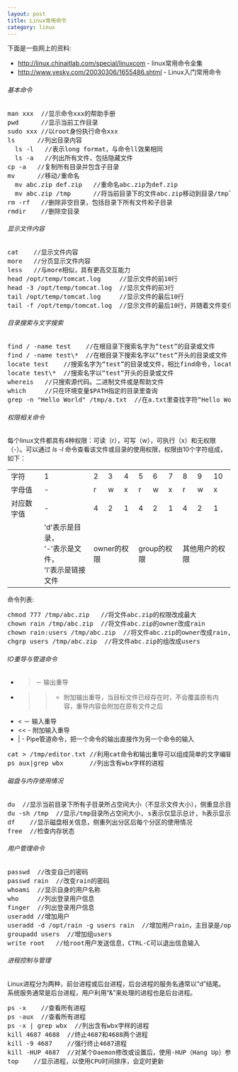 ```yaml
---
layout: post
title: Linux常用命令
category: linux
---
```


下面是一些网上的资料: 

* <http://linux.chinaitlab.com/special/linuxcom> - linux常用命令全集
* <http://www.yesky.com/20030306/1655486.shtml> - Linux入门常用命令

###### 基本命令

<pre class="prettyprint">
man xxx  //显示命令xxx的帮助手册
pwd      //显示当前工作目录 
sudo xxx //以root身份执行命令xxx
ls      //列出目录内容
  ls -l   //表示long format，与命令ll效果相同
  ls -a   //列出所有文件，包括隐藏文件
cp -a   //复制所有目录并包含子目录
mv      //移动/重命名
  mv abc.zip def.zip   //重命名abc.zip为def.zip
  mv abc.zip /tmp      //将当前目录下的文件abc.zip移动到目录/tmp下
rm -rf   //删除非空目录，包括目录下所有文件和子目录
rmdir    //删除空目录
</pre>

###### 显示文件内容

<pre class="prettyprint">
cat    //显示文件内容
more   //分页显示文件内容
less   //与more相似，具有更高交互能力
head /opt/temp/tomcat.log     //显示文件的前10行
head -3 /opt/temp/tomcat.log  //显示文件的前3行
tail /opt/temp/tomcat.log     //显示文件的最后10行
tail -f /opt/temp/tomcat.log  //显示文件的最后10行，并随着文件变化及时更新，这个命令通常用于监控日志文件
</pre>

###### 目录搜索与文字搜索

<pre class="prettyprint">
find / -name test    //在根目录下搜索名字为“test”的目录或文件
find / -name test\*  //在根目录下搜索名字以“test”开头的目录或文件
locate test    //搜索名字为“test”的目录或文件，相比find命令，locate是基于数据库查询，查询更快，但可能不是实时的数据
locate test\*  //搜索名字以“test”开头的目录或文件
whereis   //只搜索源代码。二进制文件或是帮助文件
which     //只在环境变量$PATH指定的目录里查询
grep -n "Hello World" /tmp/a.txt  //在a.txt里查找字符“Hello World”并显示行号
</pre>

###### 权限相关命令

每个linux文件都具有4种权限：可读（r），可写（w），可执行（x）和无权限（-）。可以通过 *ls -l* 命令查看该文件或目录的使用权限，权限由10个字符组成，如下： 

<table class="ink-table ink-bordered">
  <tbody>
    <tr><td>字符</td><td>1</td><td>2</td><td>3</td><td>4</td><td>5</td><td>6</td><td>7</td><td>8</td><td>9</td><td>10</td></tr>
    <tr><td>字母值</td><td>-</td><td>r</td><td>w</td><td>x</td><td>r</td><td>w</td><td>x</td><td>r</td><td>w</td><td>x</td></tr>
    <tr><td>对应数字值</td><td>-</td><td>4</td><td>2</td><td>1</td><td>4</td><td>2</td><td>1</td><td>4</td><td>2</td><td>1</td></tr>
    <tr><td> </td><td>'d'表示是目录，<br> '-'表示是文件，<br> 'l'表示是链接文件 </td><td colspan="3">owner的权限 </td><td colspan="3">group的权限 </td><td colspan="3">其他用户的权限</td></tr>
  </tbody>
</table>

命令列表:

<pre class="prettyprint">
chmod 777 /tmp/abc.zip   //将文件abc.zip的权限改成最大 
chown rain /tmp/abc.zip  //将文件abc.zip的owner改成rain
chown rain:users /tmp/abc.zip  //将文件abc.zip的owner改成rain,组改成users 
chgrp users /tmp/abc.zip  //将文件abc.zip的组改成users
</pre>

###### IO重导与管道命令

* > － 输出重导
* >> - 附加输出重导，当目标文件已经存在时，不会覆盖原有内容，重导内容会附加在原有文件之后
* &lt; － 输入重导
* &lt;&lt; - 附加输入重导
* | - Pipe管道命令，把一个命令的输出直接作为另一个命令的输入

<pre class="prettyprint">
cat > /tmp/editor.txt //利用cat命令和输出重导可以组成简单的文字编辑器，CTRL-C 可以结束输入
ps aux|grep wbx       //列出含有wbx字样的进程
</pre>

###### 磁盘与内存使用情况

<pre class="prettyprint">
du  //显示当前目录下所有子目录所占空间大小（不显示文件大小），侧重显示目录树下某个目录的大小
du -sh /tmp  //显示/tmp目录所占空间大小, s表示仅显示总计, h表示显示大小时使用单位K,M,G
df    //显示磁盘相关信息，侧重列出分区后每个分区的使用情况
free  //检查内存状态
</pre>

###### 用户管理命令

<pre class="prettyprint">
passwd  //改变自己的密码
passwd rain  //改变rain的密码
whoami  //显示自身的用户名称
who     //列出登录用户信息
finger  //列出登录用户信息
useradd //增加用户
useradd -d /opt/rain -g users rain  //增加用户rain，主目录是/opt/rain，属于组users
groupadd users  //增加组users
write root   //给root用户发送信息，CTRL-C可以退出信息输入
</pre>

###### 进程控制与管理

Linux进程分为两种，前台进程或后台进程，后台进程的服务名通常以“d”结尾。系统服务通常是后台进程，用户利用“&amp;”来处理的进程也是后台进程。 

<pre class="prettyprint">
ps -x    //查看所有进程
ps -aux  //查看所有进程
ps -x | grep wbx  //列出含有wbx字样的进程
kill 4687 4688  //终止4687和4688两个进程
kill -9 4687    //强行终止4687进程
kill -HUP 4687  //对某个Daemon修改或设置后，使用-HUP（Hang Up）参数重新启动该进程
top    //显示进程，以使用CPU时间排序，会定时更新
</pre>